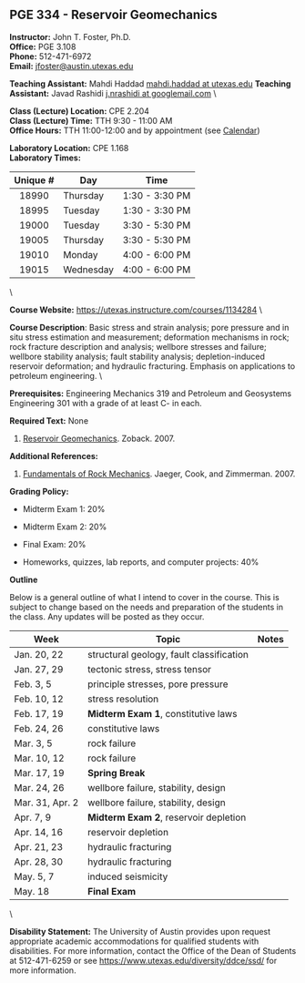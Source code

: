 <!--
.. title: Syllabus
.. slug: index
.. date: 2015-01-08 20:00:00 UTC-05:00
.. template: notitle.tmpl
.. description: PGE 334 - Reservoir Geomechanics syllabus page
-->

## PGE 334 - Reservoir Geomechanics 


**Instructor:** John T. Foster, Ph.D. \
**Office:** PGE 3.108 \
**Phone:** 512-471-6972 \
**Email:** [jfoster@austin.utexas.edu](mailto:jfoster@austin.utexas.com)



**Teaching Assistant:** Mahdi Haddad [mahdi.haddad at utexas.edu](mailto:mahdi.haddad@utexas.edu)
**Teaching Assistant:** Javad Rashidi [j.nrashidi at googlemail.com](mailto:j.nrashidi@googlemail.com) \



**Class (Lecture) Location:** CPE 2.204 \
**Class (Lecture) Time:** TTH 9:30 - 11:00 AM \
**Office Hours:** TTH 11:00-12:00 and by appointment (see <a href="http://johnfoster.pge.utexas.edu/calendar/" target="_blank">Calendar</a>)


**Laboratory Location:** CPE 1.168 \
**Laboratory Times:**


|Unique #| Day | Time |
|:------:|-----|:----:|
|18990  | Thursday  | 1:30 - 3:30 PM |
|18995  | Tuesday   | 1:30 - 3:30 PM |
|19000  | Tuesday   | 3:30 - 5:30 PM |
|19005  | Thursday  | 3:30 - 5:30 PM |
|19010  | Monday    | 4:00 - 6:00 PM |
|19015  | Wednesday | 4:00 - 6:00 PM |

\

**Course Website:** <https://utexas.instructure.com/courses/1134284> \


**Course Description**: Basic stress and strain analysis; pore pressure and in situ stress estimation and measurement; deformation mechanisms in rock; rock fracture description and analysis; wellbore stresses and failure; wellbore stability analysis; fault stability analysis; depletion-induced reservoir deformation; and hydraulic fracturing. Emphasis on applications to petroleum engineering. \


**Prerequisites:** Engineering Mechanics 319 and Petroleum and Geosystems Engineering 301 with a grade of at least C- in each.


**Required Text:** None 

1. <a href="http://www.amazon.com/Reservoir-Geomechanics-Mark-D-Zoback/dp/0521146194/ref=sr_1_1_twi_2?ie=UTF8&qid=1420770522&sr=8-1&keywords=reservoir+geomechanics+zoback" target="_blank">Reservoir Geomechanics</a>. Zoback. 2007.


**Additional References:**

1. <a href="http://www.amazon.com/Fundamentals-Rock-Mechanics-John-Jaeger/dp/0632057599/ref=pd_bxgy_b_img_z" target="_blank">Fundamentals of Rock Mechanics</a>. Jaeger, Cook, and Zimmerman. 2007.


**Grading Policy:**

 * Midterm Exam 1: 20%

 * Midterm Exam 2: 20%

 * Final Exam: 20%

 * Homeworks, quizzes, lab reports, and computer projects: 40%


**Outline**

Below is a general outline of what I intend to cover in the course.  This is subject to change based on the needs and preparation of the students in the class.  Any updates will be posted as they occur.

| Week            | Topic               | Notes     |
|-----------------|---------------------|-----------|
| Jan. 20, 22     | structural geology, fault classification | |
| Jan. 27, 29     | tectonic stress, stress tensor  | |
| Feb. 3, 5       | principle stresses,  pore pressure | |
| Feb. 10, 12     | stress resolution | |
| Feb. 17, 19     | **Midterm Exam 1**, constitutive laws | |
| Feb. 24, 26     | constitutive laws | |
| Mar. 3, 5       | rock failure | |
| Mar. 10, 12     | rock failure | |
| Mar. 17, 19     | **Spring Break** | |
| Mar. 24, 26     | wellbore failure, stability, design | |
| Mar. 31, Apr. 2 | wellbore failure, stability, design | |
| Apr. 7, 9       | **Midterm Exam 2**, reservoir depletion | |
| Apr. 14, 16     | reservoir depletion | |
| Apr. 21, 23     | hydraulic fracturing | |
| Apr. 28, 30     | hydraulic fracturing | |
| May. 5, 7       | induced seismicity | |
| May. 18         | **Final Exam** | |

\

**Disability Statement:** The University of Austin provides upon request appropriate academic accommodations for qualified students with disabilities. For more information, contact the Office of the Dean of Students at 512-471-6259 or see <a href="https://www.utexas.edu/diversity/ddce/ssd/" target="_blank">https://www.utexas.edu/diversity/ddce/ssd/</a> for more information.
